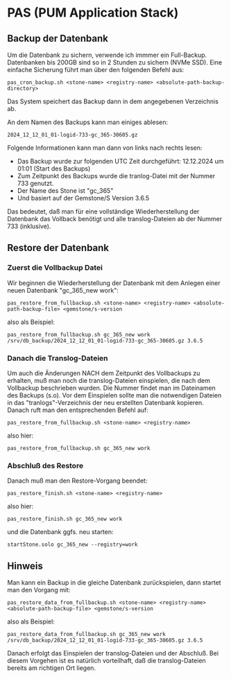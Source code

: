 # PAS (PUM Application Stack)
## Backup der Datenbank
Um die Datenbank zu sichern, verwende ich immmer ein Full-Backup. Datenbanken bis 200GB sind so in 2 Stunden zu sichern (NVMe SSD). 
Eine einfache Sicherung führt man über den folgenden Befehl aus:
```
pas_cron_backup.sh <stone-name> <registry-name> <absolute-path-backup-directory>
```
Das System speichert das Backup dann in dem angegebenen Verzeichnis ab. 

An dem Namen des Backups kann man einiges ablesen:
```
2024_12_12_01_01-logid-733-gc_365-30605.gz
```
Folgende Informationen kann man dann von links nach rechts lesen:
* Das Backup wurde zur folgenden UTC Zeit durchgeführt: 12.12.2024 um 01:01 (Start des Backups)
* Zum Zeitpunkt des Backups wurde die tranlog-Datei mit der Nummer 733 genutzt.
* Der Name des Stone ist "gc_365"
* Und basiert auf der Gemstone/S Version 3.6.5

Das bedeutet, daß man für eine vollständige Wiederherstellung der Datenbank das Vollback benötigt und alle translog-Dateien ab der Nummer 733 (inklusive).

## Restore der Datenbank
### Zuerst die Vollbackup Datei
Wir beginnen die Wiederherstellung der Datenbank mit dem Anlegen einer neuen Datenbank "gc_365_new work":
```
pas_restore_from_fullbackup.sh <stone-name> <registry-name> <absolute-path-backup-file> <gemstone/s-version
```
also als Beispiel:
```
pas_restore_from_fullbackup.sh gc_365_new work /srv/db_backup/2024_12_12_01_01-logid-733-gc_365-30605.gz 3.6.5
```
### Danach die Translog-Dateien
Um auch die Änderungen NACH dem Zeitpunkt des Vollbackups zu erhalten, muß man noch die translog-Dateien einspielen, die nach dem Vollbackup beschrieben 
wurden. Die Nummer findet man im Dateinamen des Backups (s.o). Vor dem Einspielen  sollte man die notwendigen Dateien in das 
"tranlogs"-Verzeichnis der neu erstellten Datenbank kopieren. Danach ruft man den entsprechenden Befehl auf:
```
pas_restore_from_fullbackup.sh <stone-name> <registry-name>
```
also hier:
```
pas_restore_from_fullbackup.sh gc_365_new work
```
### Abschluß des Restore
Danach muß man den Restore-Vorgang beendet:
```
pas_restore_finish.sh <stone-name> <registry-name>
```
also hier:
```
pas_restore_finish.sh gc_365_new work
```
und die Datenbank ggfs. neu starten:
```
startStone.solo gc_365_new --registry=work
```

## Hinweis
Man kann ein Backup in die gleiche Datenbank zurückspielen, dann startet man den Vorgang mit:
```
pas_restore_data_from_fullbackup.sh <stone-name> <registry-name> <absolute-path-backup-file> <gemstone/s-version
```
also als Beispiel:
```
pas_restore_data_from_fullbackup.sh gc_365_new work /srv/db_backup/2024_12_12_01_01-logid-733-gc_365-30605.gz 3.6.5
```
Danach erfolgt das Einspielen der translog-Dateien und der Abschluß. Bei diesem Vorgehen ist es natürlich vorteilhaft,
daß die translog-Dateien bereits am richtigen Ort liegen.